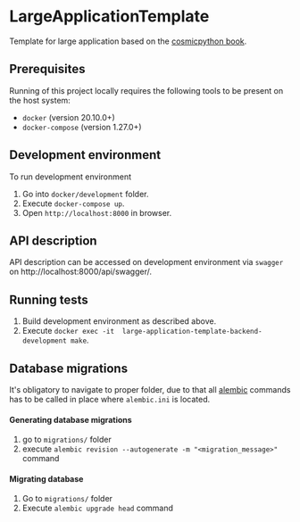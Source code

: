 # LargeApplicationTemplate

Template for large application based on the 
[cosmicpython book](https://github.com/cosmicpython/book).

## Prerequisites

Running of this project locally requires the following tools to be
present on the host system:

* `docker` (version 20.10.0+)
* `docker-compose` (version 1.27.0+)

## Development environment

To run development environment
1. Go into `docker/development` folder.
2. Execute `docker-compose up`.
3. Open `http://localhost:8000` in browser.

## API description

API description can be accessed on development environment via `swagger` on 
http://localhost:8000/api/swagger/.

## Running tests

1. Build development environment as described above.
2. Execute `docker exec -it  large-application-template-backend-development make`.

## Database migrations

It's obligatory to navigate to proper folder,
due to that all
[alembic](https://alembic.sqlalchemy.org/en/latest/) commands
has to be called in place where `alembic.ini` is located.

#### Generating database migrations

1. go to `migrations/` folder
2. execute `alembic revision --autogenerate -m "<migration_message>"` command

#### Migrating database

1. Go to `migrations/` folder
2. Execute `alembic upgrade head` command
